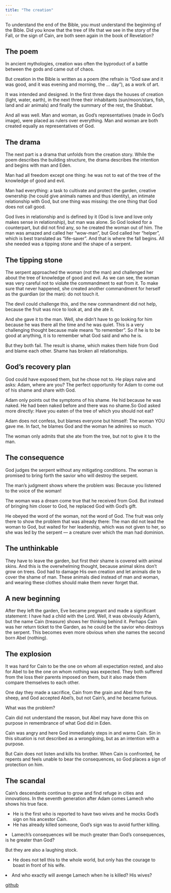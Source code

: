 ```yaml
---
title: "The creation"
---
```



To understand the end of the Bible, you must understand the beginning of the Bible. Did you know that the tree of life that we see in the story of the Fall, or the sign of Cain, are both seen again in the book of Revelation?


## The poem

<a name="5b27"></a>
In ancient mythologies, creation was often the byproduct of a battle between the gods and came out of chaos.

But creation in the Bible is written as a poem (the refrain is “God saw and it was good, and it was evening and morning, the … day”), as a work of art.

It was intended and designed. In the first three days the houses of creation (light, water, earth), in the next three their inhabitants (sun/moon/stars, fish, land and air animals) and finally the summary of the rest, the Shabbat.

And all was well. Man and woman, as God’s representatives (made in God’s image), were placed as rulers over everything. Man and woman are both created equally as representatives of God.


## The drama

<a name="91ed"></a>
The next part is a drama that unfolds from the creation story. While the poem describes the building structure, the drama describes the intention and begins with man and Eden.

Man had all freedom except one thing: he was not to eat of the tree of the knowledge of good and evil.

Man had everything: a task to cultivate and protect the garden, creative ownership (he could give animals names and thus identity), an intimate relationship with God, but one thing was missing: the one thing that God does not call good.

God lives in relationship and is defined by it (God is love and love only makes sense in relationship), but man was alone. So God looked for a counterpart, but did not find any, so he created the woman out of him. The man was amazed and called her “wow-man”, but God called her “helper”, which is best translated as “life-saver”. And that is where the fall begins. All she needed was a tipping stone and the shape of a serpent.


## The tipping stone

<a name="3f85"></a>
The serpent approached the woman (not the man) and challenged her about the tree of knowledge of good and evil. As we can see, the woman was very careful not to violate the commandment to eat from it. To make sure that never happened, she created another commandment for herself as the guardian (or the man): do not touch it.

The devil could challenge this, and the new commandment did not help, because the fruit was nice to look at, and she ate it.

And she gave it to the man. Well, she didn’t have to go looking for him because he was there all the time and he was quiet. This is a very challenging thought because male means “to remember”. So if he is to be good at anything, it is to remember what God said and who he is.

But they both fail. The result is shame, which makes them hide from God and blame each other. Shame has broken all relationships.


## God’s recovery plan

<a name="deaf"></a>
God could have exposed them, but he chose not to. He plays naive and asks: Adam, where are you? The perfect opportunity for Adam to come out of his shame and share with God.

Adam only points out the symptoms of his shame. He hid because he was naked. He had been naked before and there was no shame.So God asked more directly: Have you eaten of the tree of which you should not eat?

Adam does not confess, but blames everyone but himself: The woman YOU gave me. In fact, he blames God and the woman he admires so much.

The woman only admits that she ate from the tree, but not to give it to the man.


## The consequence

<a name="9174"></a>
God judges the serpent without any mitigating conditions. The woman is promised to bring forth the savior who will destroy the serpent.

The man’s judgment shows where the problem was: Because you listened to the voice of the woman!

The woman was a dream come true that he received from God. But instead of bringing him closer to God, he replaced God with God’s gift.

He obeyed the word of the woman, not the word of God. The fruit was only there to show the problem that was already there: The man did not lead the woman to God, but waited for her leadership, which was not given to her, so she was led by the serpent — a creature over which the man had dominion.


## The unthinkable

<a name="ac70"></a>
They have to leave the garden, but first their shame is covered with animal skins. And this is the overwhelming thought, because animal skins don’t grow on trees. God had to damage His own creation and let animals die to cover the shame of man. These animals died instead of man and woman, and wearing these clothes should make them never forget that.


## A new beginning

<a name="e861"></a>
After they left the garden, Eve became pregnant and made a significant statement: I have had a child with the Lord. Well, it was obviously Adam’s, but the name Cain (treasure) shows her thinking behind it. Perhaps Cain was her return ticket to the Garden, as he could be the savior who destroys the serpent. This becomes even more obvious when she names the second born Abel (nothing).


## The explosion

<a name="bf83"></a>
It was hard for Cain to be the one on whom all expectation rested, and also for Abel to be the one on whom nothing was expected. They both suffered from the loss their parents imposed on them, but it also made them compare themselves to each other.

One day they made a sacrifice, Cain from the grain and Abel from the sheep, and God accepted Abel’s, but not Cain’s, and he became furious.

What was the problem?

Cain did not understand the reason, but Abel may have done this on purpose in remembrance of what God did in Eden.

Cain was angry and here God immediately steps in and warns Cain. Sin in this situation is not described as a wrongdoing, but as an intention with a purpose.

But Cain does not listen and kills his brother. When Cain is confronted, he repents and feels unable to bear the consequences, so God places a sign of protection on him.


## The scandal

<a name="d090"></a>
Cain’s descendants continue to grow and find refuge in cities and innovations. In the seventh generation after Adam comes Lamech who shows his true face.

- He is the first who is reported to have two wives and he mocks God’s sign on his ancestor Cain.
- He has already killed someone, God’s sign was to avoid further killing.
<li id="6c9c">Lamech’s consequences will be much greater than God’s consequences, is he greater than God?</li>

But they are also a laughing stock.

- He does not tell this to the whole world, but only has the courage to boast in front of his wife.
<li id="a4eb">And who exactly will avenge Lamech when he is killed? His wives?</li>






[github](https://github.com/revelation-today/revelation-today/blob/main/exampleSite/content/docs/bible/creation/expl/the-creation.md)
